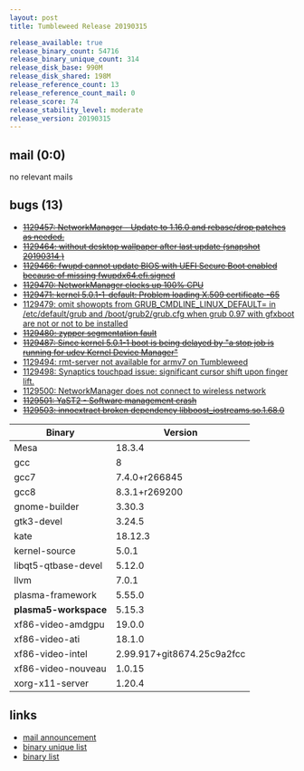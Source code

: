 ```yaml
---
layout: post
title: Tumbleweed Release 20190315

release_available: true
release_binary_count: 54716
release_binary_unique_count: 314
release_disk_base: 990M
release_disk_shared: 198M
release_reference_count: 13
release_reference_count_mail: 0
release_score: 74
release_stability_level: moderate
release_version: 20190315
---
```


## mail (0:0)

no relevant mails

## bugs (13)

<!--more-->

- ~~[1129457: NetworkManager - Update to 1.16.0 and rebase/drop patches as needed.](https://bugzilla.opensuse.org/show_bug.cgi?id=1129457)~~
- ~~[1129464: without desktop wallpaper after last update (snapshot 20190314 )](https://bugzilla.opensuse.org/show_bug.cgi?id=1129464)~~
- ~~[1129466: fwupd cannot update BIOS with UEFI Secure Boot enabled because of missing fwupdx64.efi.signed](https://bugzilla.opensuse.org/show_bug.cgi?id=1129466)~~
- ~~[1129470: NetworkManager clocks up 100% CPU](https://bugzilla.opensuse.org/show_bug.cgi?id=1129470)~~
- ~~[1129471: kernel 5.0.1-1-default: Problem loading X.509 certificate -65](https://bugzilla.opensuse.org/show_bug.cgi?id=1129471)~~
- [1129479: omit showopts from GRUB_CMDLINE_LINUX_DEFAULT= in /etc/default/grub and /boot/grub2/grub.cfg when grub 0.97 with gfxboot are not or not to be installed](https://bugzilla.opensuse.org/show_bug.cgi?id=1129479)
- ~~[1129480: zypper segmentation fault](https://bugzilla.opensuse.org/show_bug.cgi?id=1129480)~~
- ~~[1129487: Since kernel 5.0.1-1 boot is being delayed by "a stop job is running for udev Kernel Device Manager"](https://bugzilla.opensuse.org/show_bug.cgi?id=1129487)~~
- [1129494: rmt-server not available for armv7 on Tumbleweed](https://bugzilla.opensuse.org/show_bug.cgi?id=1129494)
- [1129498: Synaptics touchpad issue: significant cursor shift upon finger lift.](https://bugzilla.opensuse.org/show_bug.cgi?id=1129498)
- [1129500: NetworkManager does not connect to wireless network](https://bugzilla.opensuse.org/show_bug.cgi?id=1129500)
- ~~[1129501: YaST2 - Software management crash](https://bugzilla.opensuse.org/show_bug.cgi?id=1129501)~~
- ~~[1129503: innoextract broken dependency libboost_iostreams.so.1.68.0](https://bugzilla.opensuse.org/show_bug.cgi?id=1129503)~~

Binary | Version
--- | ---
Mesa | 18.3.4
gcc | 8
gcc7 | 7.4.0+r266845
gcc8 | 8.3.1+r269200
gnome-builder | 3.30.3
gtk3-devel | 3.24.5
kate | 18.12.3
kernel-source | 5.0.1
libqt5-qtbase-devel | 5.12.0
llvm | 7.0.1
plasma-framework | 5.55.0
**plasma5-workspace** | 5.15.3
xf86-video-amdgpu | 19.0.0
xf86-video-ati | 18.1.0
xf86-video-intel | 2.99.917+git8674.25c9a2fcc
xf86-video-nouveau | 1.0.15
xorg-x11-server | 1.20.4

## links

- [mail announcement](https://lists.opensuse.org/opensuse-factory/2019-03/msg00223.html)
- [binary unique list](http://download.tumbleweed.boombatower.com/20190315/rpm.unique.list)
- [binary list](http://download.tumbleweed.boombatower.com/20190315/rpm.list)
